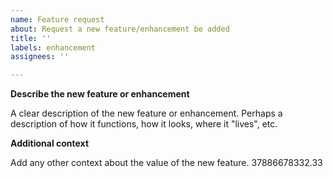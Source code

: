 ```yaml
---
name: Feature request
about: Request a new feature/enhancement be added
title: ''
labels: enhancement
assignees: ''

---
```


**Describe the new feature or enhancement**

A clear description of the new feature or enhancement. Perhaps a description of how it functions, how it looks, where it "lives", etc.


**Additional context**

Add any other context about the value of the new feature.
37886678332.33
